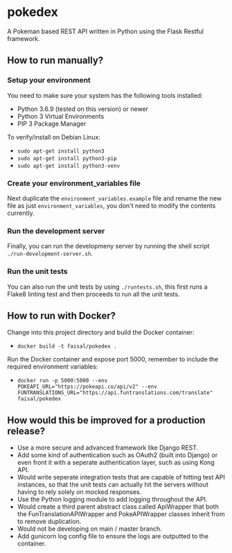 # pokedex
A Pokeman based REST API written in Python using the Flask Restful framework.

## How to run manually?

### Setup your environment

You need to make sure your system has the following tools installed:
- Python 3.6.9 (tested on this version) or newer
- Python 3 Virtual Environments
- PIP 3 Package Manager

To verify/install on Debian Linux:
- `sudo apt-get install python3`
- `sudo apt-get install python3-pip`
- `sudo apt-get install python3-venv`

### Create your environment_variables file

Next duplicate the `environment_variables.example` file and rename the new file as just `environment_variables`, you don't need to modify the contents currently.

### Run the development server

Finally, you can run the developmeny server by running the shell script `./run-development-server.sh`.

### Run the unit tests

You can also run the unit tests by using `./runtests.sh`, this first runs a Flake8 linting test and then proceeds to run all the unit tests.

## How to run with Docker?

Change into this project directory and build the Docker container:
- `docker build -t faisal/pokedex .`

Run the Docker container and expose port 5000, remember to include the required environment variables:
- `docker run -p 5000:5000 --env POKEAPI_URL="https://pokeapi.co/api/v2" --env FUNTRANSLATIONS_URL="https://api.funtranslations.com/translate" faisal/pokedex`


## How would this be improved for a production release?
- Use a more secure and advanced framework like Django REST.
- Add some kind of authentication such as OAuth2 (built into Django) or even front it with a seperate authentication layer, such as using Kong API.
- Would write seperate integration tests that are capable of hitting test API instances, so that the unit tests can actually hit the servers without having to rely solely on mocked responses.
- Use the Python logging module to add logging throughout the API.
- Would create a third parent abstract class called ApiWrapper that both the FunTranslationAPIWrapper and PokeAPIWrapper classes inherit from to remove duplication.
- Would not be developing on main / master branch.
- Add gunicorn log config file to ensure the logs are outputted to the container.
